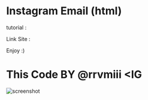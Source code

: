 # Instagram Email (html)

tutorial :

Link Site :

Enjoy :)

# This Code BY @rrvmiii <IG

![screenshot](https://github.com/user-attachments/assets/a3bfd2c5-e60a-4e56-a7ef-082db169f54c)
